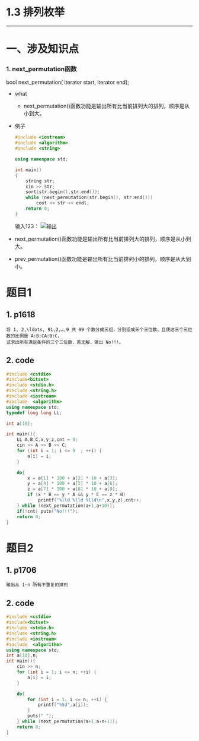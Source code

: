 # 1.3 排列枚举

---

# 一、涉及知识点

### 1. next_permutation函数

  bool next_permutation( iterator start, iterator end);

+ what
  + next_permutation()函数功能是输出所有比当前排列大的排列，顺序是从小到大。
+ 例子

    ```C++
    #include <iostream>
    #include <algorithm>
    #include <string>
    
    using namespace std;
    
    int main()
    {
        string str;
        cin >> str;
        sort(str.begin(),str.end());
        while (next_permutation(str.begin(), str.end()))
            cout << str << endl;
        return 0;
    }
    ```

    输入123：
    ![输出](/assets/1.3.1_772i83sf9.png)
+ next_permutation()函数功能是输出所有比当前排列大的排列，顺序是从小到大。
+ prev_permutation()函数功能是输出所有比当前排列小的排列，顺序是从大到小。

# 题目1

## 1. p1618

    将 1, 2,\ldots, 91,2,…,9 共 99 个数分成三组，分别组成三个三位数，且使这三个三位数的比例是 A:B:CA:B:C，
    试求出所有满足条件的三个三位数，若无解，输出 No!!!。

## 2. code

```C++
#include <cstdio>
#include<bitset>
#include <stdio.h>
#include <string.h>
#include <iostream>
#include  <algorithm>
using namespace std;
typedef long long LL;

int a[10];

int main(){
    LL A,B,C,x,y,z,cnt = 0;
    cin >> A >> B >> C;
    for (int i = 1; i <= 9  ; ++i) {
        a[i] = i;
    }

    do{
        x = a[1] * 100 + a[2] * 10 + a[3];
        y = a[4] * 100 + a[5] * 10 + a[6];
        z = a[7] * 100 + a[8] * 10 + a[9];
        if (x * B == y * A && y * C == z * B)
            printf("%lld %lld %lld\n",x,y,z),cnt++;
    } while (next_permutation(a+1,a+10));
    if(!cnt) puts("No!!!");
    return 0;
}

```

# 题目2

## 1. p1706

    输出从 1~n 所有不重复的排列

## 2. code

```C++
#include <cstdio>
#include<bitset>
#include <stdio.h>
#include <string.h>
#include <iostream>
#include  <algorithm>
using namespace std;
int a[10],n;
int main(){
    cin >> n;
    for (int i = 1; i <= n; ++i) {
        a[i] = i;
    }

    do{
        for (int i = 1; i <= n; ++i) {
            printf("%5d",a[i]);
        }
        puts(" ");
    } while (next_permutation(a+1,a+n+1));
    return 0;
}

```
